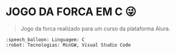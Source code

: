 # JOGO DA FORCA EM C :stuck_out_tongue_winking_eye:
> Jogo da forca realizado para um curso da plataforma Alura.
```
:speech_balloon: Linguagem: C
:robot: Tecnologias: MinGW, Visual Studio Code
```